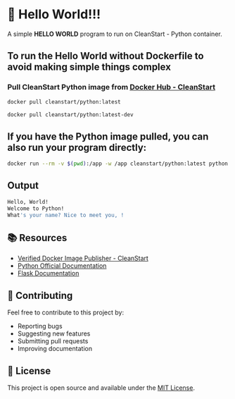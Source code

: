 # 🚀 Hello World!!! 

A simple **HELLO WORLD** program to run on CleanStart - Python container. 

## To run the Hello World without Dockerfile to avoid making simple things complex

### Pull CleanStart Python image from [Docker Hub - CleanStart](https://hub.docker.com/u/cleanstart) 
```bash
docker pull cleanstart/python:latest
```
```bash
docker pull cleanstart/python:latest-dev
```

## If you have the Python image pulled, you can also run your program directly:
```bash
docker run --rm -v $(pwd):/app -w /app cleanstart/python:latest python hello_world.py
```
## Output 
```bash
Hello, World!
Welcome to Python!
What's your name? Nice to meet you, !
```

## 📚 Resources

- [Verified Docker Image Publisher - CleanStart](https://cleanstart.com/)
- [Python Official Documentation](https://docs.python.org/)
- [Flask Documentation](https://flask.palletsprojects.com/)

## 🤝 Contributing

Feel free to contribute to this project by:
- Reporting bugs
- Suggesting new features
- Submitting pull requests
- Improving documentation

## 📄 License
This project is open source and available under the [MIT License](LICENSE).
